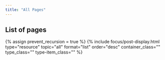 ```yaml
---
title: "All Pages"
---
```



## List of pages
{% assign prevent_recursion = true %}
{% include focus/post-display.html type="resource" topic="all" format="list" order="desc" container_class="" type_class="" type-item_class="" %}     